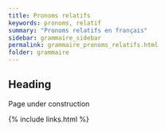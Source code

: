 ```yaml
---
title: Pronoms relatifs
keywords: pronoms, relatif
summary: "Pronoms relatifs en français"
sidebar: grammaire_sidebar
permalink: grammaire_pronoms_relatifs.html
folder: grammaire
---
```


## Heading

Page under construction

{% include links.html %}
